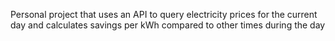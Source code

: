 Personal project that uses an API to query electricity prices for the current day and calculates savings per kWh compared to other times during the day
